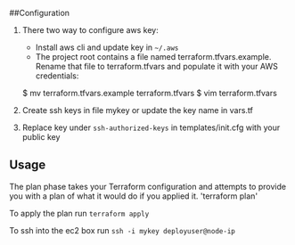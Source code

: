 ##Configuration
1. There two way to configure aws key:
   - Install aws cli and update key in `~/.aws`
   - The project root contains a file named terraform.tfvars.example. Rename that file to terraform.tfvars and populate it with your AWS credentials:

   $ mv terraform.tfvars.example terraform.tfvars
   $ vim terraform.tfvars

2. Create ssh keys in file mykey or update the key name in vars.tf
3. Replace key under `ssh-authorized-keys` in templates/init.cfg with your public key

## Usage
The plan phase takes your Terraform configuration and attempts to provide you with a plan of what it would do if you applied it.
'terraform plan'

To apply the plan run `terraform apply`

To ssh into the ec2 box run `ssh -i mykey deployuser@node-ip`

